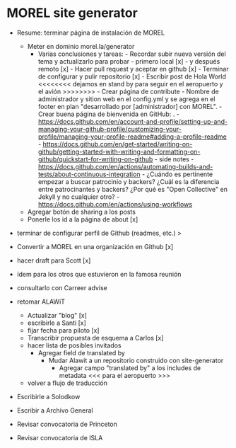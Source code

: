 # MOREL site generator

- Resume: terminar página de instalación de MOREL
	- Meter en dominio morel.la/generator
		- Varias conclusiones y tareas:
                - Recordar subir nueva versión del tema y actualizarlo para probar
                    - primero local [x]
                    - y después remoto [x]
                - Hacer pull request y aceptar en github [x]
				- Terminar de configurar y pulir repositorio [x]
            	- Escribir post de Hola World 
<<<<<<<< dejamos en stand by para seguir en el aeropuerto y el avión >>>>>>>>
            	- Crear página de contribute
                	- Nombre de administrador y sition web en el config.yml y se agrega en el footer en plan "desarrollado por [administrador] con MOREL".
            	- Crear buena página de bienvenida en GitHub: .
              		- https://docs.github.com/en/account-and-profile/setting-up-and-managing-your-github-profile/customizing-your-profile/managing-your-profile-readme#adding-a-profile-readme
              		- https://docs.github.com/en/get-started/writing-on-github/getting-started-with-writing-and-formatting-on-github/quickstart-for-writing-on-github
        			- side notes
        				- https://docs.github.com/en/actions/automating-builds-and-tests/about-continuous-integration
        				- ¿Cuándo es pertinente empezar a buscar patrocinio y backers? ¿Cuál es la diferencia entre patrocinantes y backers? ¿Por qué es "Open Collective" en Jekyll y no cualquier otro?
        				- https://docs.github.com/en/actions/using-workflows
	- Agregar botón de sharing a los posts
	- Ponerle los id a la página de about [x]
- terminar de configurar perfil de Github (readmes, etc.) >
- Convertir a MOREL en una organización en Github [x]
- hacer draft para Scott [x]
- ídem para los otros que estuvieron en la famosa reunión
- consultarlo con Carreer advise

- retomar ALAWiT
	- Actualizar "blog" [x]
	- escribirle a Santi [x]
	- fijar fecha para piloto [x]
    - Transcribir propuesta de esquema a Carlos [x]
    - hacer lista de posibles invitados
      - Agregar field de translated by
        - Mudar Alawit a un repositorio construido con site-generator
          - Agregar campo "translated by" a los includes de metadata
  <<< para el aeropuerto >>>
	- volver a flujo de traducción
	
	
- Escribirle a Solodkow
- Escribir a Archivo General
- Revisar convocatoria de Princeton
- Revisar convocatoria de ISLA
